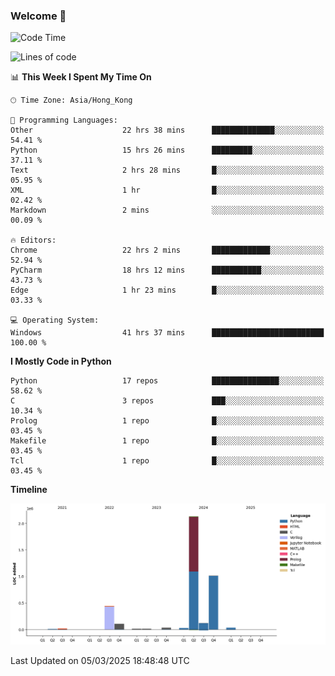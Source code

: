 ### Welcome 👋

<!--START_SECTION:waka-->
![Code Time](http://img.shields.io/badge/Code%20Time-1%2C573%20hrs%2011%20mins-blue)

![Lines of code](https://img.shields.io/badge/From%20Hello%20World%20I%27ve%20Written-4.0%20million%20lines%20of%20code-blue)

📊 **This Week I Spent My Time On** 

```text
🕑︎ Time Zone: Asia/Hong_Kong

💬 Programming Languages: 
Other                    22 hrs 38 mins      ██████████████░░░░░░░░░░░   54.41 % 
Python                   15 hrs 26 mins      █████████░░░░░░░░░░░░░░░░   37.11 % 
Text                     2 hrs 28 mins       █░░░░░░░░░░░░░░░░░░░░░░░░   05.95 % 
XML                      1 hr                █░░░░░░░░░░░░░░░░░░░░░░░░   02.42 % 
Markdown                 2 mins              ░░░░░░░░░░░░░░░░░░░░░░░░░   00.09 % 

🔥 Editors: 
Chrome                   22 hrs 2 mins       █████████████░░░░░░░░░░░░   52.94 % 
PyCharm                  18 hrs 12 mins      ███████████░░░░░░░░░░░░░░   43.73 % 
Edge                     1 hr 23 mins        █░░░░░░░░░░░░░░░░░░░░░░░░   03.33 % 

💻 Operating System: 
Windows                  41 hrs 37 mins      █████████████████████████   100.00 % 
```

**I Mostly Code in Python** 

```text
Python                   17 repos            ███████████████░░░░░░░░░░   58.62 % 
C                        3 repos             ███░░░░░░░░░░░░░░░░░░░░░░   10.34 % 
Prolog                   1 repo              █░░░░░░░░░░░░░░░░░░░░░░░░   03.45 % 
Makefile                 1 repo              █░░░░░░░░░░░░░░░░░░░░░░░░   03.45 % 
Tcl                      1 repo              █░░░░░░░░░░░░░░░░░░░░░░░░   03.45 % 
```



**Timeline**

![Lines of Code chart](https://raw.githubusercontent.com/xhj2501/xhj2501/main/assets/bar_graph.png)


 Last Updated on 05/03/2025 18:48:48 UTC
<!--END_SECTION:waka-->

